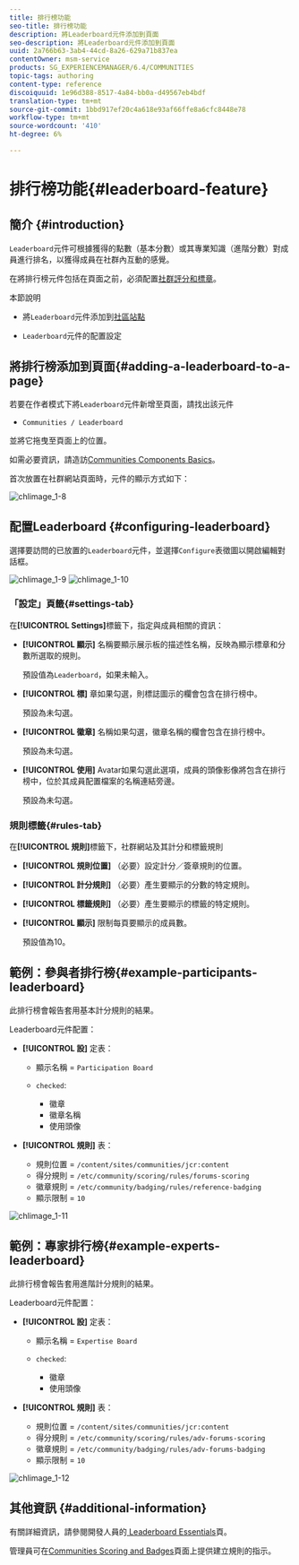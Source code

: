 ```yaml
---
title: 排行榜功能
seo-title: 排行榜功能
description: 將Leaderboard元件添加到頁面
seo-description: 將Leaderboard元件添加到頁面
uuid: 2a766b63-3ab4-44cd-8a26-629a71b837ea
contentOwner: msm-service
products: SG_EXPERIENCEMANAGER/6.4/COMMUNITIES
topic-tags: authoring
content-type: reference
discoiquuid: 1e96d388-8517-4a84-bb0a-d49567eb4bdf
translation-type: tm+mt
source-git-commit: 1bbd917ef20c4a618e93af66ffe8a6cfc8448e78
workflow-type: tm+mt
source-wordcount: '410'
ht-degree: 6%

---
```



# 排行榜功能{#leaderboard-feature}

## 簡介 {#introduction}

`Leaderboard`元件可根據獲得的點數（基本分數）或其專業知識（進階分數）對成員進行排名，以獲得成員在社群內互動的感覺。

在將排行榜元件包括在頁面之前，必須配置[社群評分和標章](implementing-scoring.md)。

本節說明

* 將`Leaderboard`元件添加到[社區站點](overview.md#community-sites)

* `Leaderboard`元件的配置設定

## 將排行榜添加到頁面{#adding-a-leaderboard-to-a-page}

若要在作者模式下將`Leaderboard`元件新增至頁面，請找出該元件

* `Communities / Leaderboard`

並將它拖曳至頁面上的位置。

如需必要資訊，請造訪[Communities Components Basics](basics.md)。

首次放置在社群網站頁面時，元件的顯示方式如下：

![chlimage_1-8](assets/chlimage_1-8.png)

## 配置Leaderboard {#configuring-leaderboard}

選擇要訪問的已放置的`Leaderboard`元件，並選擇`Configure`表徵圖以開啟編輯對話框。

![chlimage_1-9](assets/chlimage_1-9.png) ![chlimage_1-10](assets/chlimage_1-10.png)

### 「設定」頁籤{#settings-tab}

在&#x200B;**[!UICONTROL Settings]**&#x200B;標籤下，指定與成員相關的資訊：

* **[!UICONTROL 顯示]**
名稱要顯示展示板的描述性名稱，反映為顯示標章和分數所選取的規則。

   預設值為`Leaderboard`，如果未輸入。

* **[!UICONTROL 標]**
章如果勾選，則標誌圖示的欄會包含在排行榜中。

   預設為未勾選。

* **[!UICONTROL 徽章]**
名稱如果勾選，徽章名稱的欄會包含在排行榜中。

   預設為未勾選。

* **[!UICONTROL 使用]**
Avatar如果勾選此選項，成員的頭像影像將包含在排行榜中，位於其成員配置檔案的名稱連結旁邊。

   預設為未勾選。

### 規則標籤{#rules-tab}

在&#x200B;**[!UICONTROL 規則]**&#x200B;標籤下，社群網站及其計分和標籤規則

* **[!UICONTROL 規則位置]**
（必要）設定計分／簽章規則的位置。

* **[!UICONTROL 計分規則]**
（必要）產生要顯示的分數的特定規則。

* **[!UICONTROL 標籤規則]**
（必要）產生要顯示的標籤的特定規則。

* **[!UICONTROL 顯示]**
限制每頁要顯示的成員數。

   預設值為10。

## 範例：參與者排行榜{#example-participants-leaderboard}

此排行榜會報告套用基本計分規則的結果。

Leaderboard元件配置：

* **[!UICONTROL 設]** 定表：

   * 顯示名稱 = `Participation Board`
   * `checked`:

      * 徽章
      * 徽章名稱
      * 使用頭像

* **[!UICONTROL 規則]** 表：

   * 規則位置 = `/content/sites/communities/jcr:content`
   * 得分規則 = `/etc/community/scoring/rules/forums-scoring`
   * 徽章規則 = `/etc/community/badging/rules/reference-badging`
   * 顯示限制 = `10`

![chlimage_1-11](assets/chlimage_1-11.png)

## 範例：專家排行榜{#example-experts-leaderboard}

此排行榜會報告套用進階計分規則的結果。

Leaderboard元件配置：

* **[!UICONTROL 設]** 定表：

   * 顯示名稱 = `Expertise Board`
   * `checked`:

      * 徽章
      * 使用頭像

* **[!UICONTROL 規則]** 表：

   * 規則位置 = `/content/sites/communities/jcr:content`
   * 得分規則 = `/etc/community/scoring/rules/adv-forums-scoring`
   * 徽章規則 = `/etc/community/badging/rules/adv-forums-badging`
   * 顯示限制 = `10`

![chlimage_1-12](assets/chlimage_1-12.png)

## 其他資訊 {#additional-information}

有關詳細資訊，請參閱開發人員的[ Leaderboard Essentials](leaderboard.md)頁。

管理員可在[Communities Scoring and Badges](implementing-scoring.md)頁面上提供建立規則的指示。
